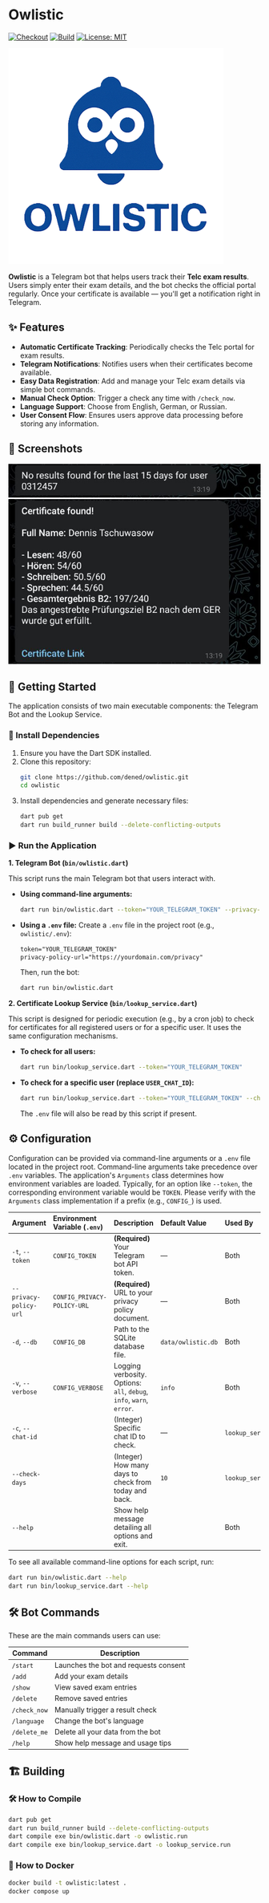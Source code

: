 # Owlistic

[![Checkout](https://github.com/dened/owlistic/actions/workflows/checkout.yml/badge.svg)](https://github.com/dened/owlistic/actions) 
[![Build](https://github.com/dened/owlistic/actions/workflows/build.yml/badge.svg)](https://github.com/dened/owlistic/actions)
[![License: MIT](https://img.shields.io/badge/license-MIT-purple.svg)](https://opensource.org/licenses/MIT) 

![](.img/logo.png)

**Owlistic** is a Telegram bot that helps users track their **Telc exam results**. Users simply enter their exam details, and the bot checks the official portal regularly. Once your certificate is available — you'll get a notification right in Telegram.

## ✨ Features

- **Automatic Certificate Tracking**: Periodically checks the Telc portal for exam results.
- **Telegram Notifications**: Notifies users when their certificates become available.
- **Easy Data Registration**: Add and manage your Telc exam details via simple bot commands.
- **Manual Check Option**: Trigger a check any time with `/check_now`.
- **Language Support**: Choose from English, German, or Russian.
- **User Consent Flow**: Ensures users approve data processing before storing any information.

## 📸 Screenshots
![](.img/cert_not_found.png)
![](.img/cert_found.png)

## 🚀 Getting Started

The application consists of two main executable components: the Telegram Bot and the Lookup Service.



### 🔧 Install Dependencies

1.  Ensure you have the Dart SDK installed.
2.  Clone this repository:
    ```sh
    git clone https://github.com/dened/owlistic.git
    cd owlistic
    ```
3.  Install dependencies and generate necessary files:
    ```sh
    dart pub get
    dart run build_runner build --delete-conflicting-outputs
    ```

### ▶️ Run the Application

**1. Telegram Bot (`bin/owlistic.dart`)**

This script runs the main Telegram bot that users interact with.

*   **Using command-line arguments:**
    ```sh
    dart run bin/owlistic.dart --token="YOUR_TELEGRAM_TOKEN" --privacy-policy-url="https://yourdomain.com/privacy" 
    ```

*   **Using a `.env` file:**
    Create a `.env` file in the project root (e.g., `owlistic/.env`):
    ```env
    token="YOUR_TELEGRAM_TOKEN"
    privacy-policy-url="https://yourdomain.com/privacy"
    ```
    Then, run the bot:
    ```sh
    dart run bin/owlistic.dart
    ```

**2. Certificate Lookup Service (`bin/lookup_service.dart`)**

This script is designed for periodic execution (e.g., by a cron job) to check for certificates for all registered users or for a specific user. It uses the same configuration mechanisms.

*   **To check for all users:**
    ```sh
    dart run bin/lookup_service.dart --token="YOUR_TELEGRAM_TOKEN" 
    ```

*   **To check for a specific user (replace `USER_CHAT_ID`):**
    ```sh
    dart run bin/lookup_service.dart --token="YOUR_TELEGRAM_TOKEN" --chat-id=USER_CHAT_ID --check-days=15
    ```
    The `.env` file will also be read by this script if present.

## ⚙️ Configuration

Configuration can be provided via command-line arguments or a `.env` file located in the project root. Command-line arguments take precedence over `.env` variables.
The application's `Arguments` class determines how environment variables are loaded. Typically, for an option like `--token`, the corresponding environment variable would be `TOKEN`. Please verify with the `Arguments` class implementation if a prefix (e.g., `CONFIG_`) is used.

| Argument                 | Environment Variable (`.env`) | Description                                                          | Default Value          | Used By         |
| :----------------------- | :-----------------------------| :------------------------------------------------------------------- | :--------------------- | :-------------- |
| `-t`, `--token`          | `CONFIG_TOKEN`                | **(Required)** Your Telegram bot API token.                          | —                      | Both            |
| `--privacy-policy-url`   | `CONFIG_PRIVACY-POLICY-URL`   | **(Required)** URL to your privacy policy document.                  | —                      | Both            |
| `-d`, `--db`             | `CONFIG_DB`                   | Path to the SQLite database file.                                    | `data/owlistic.db`     | Both            |
| `-v`, `--verbose`        | `CONFIG_VERBOSE`              | Logging verbosity. Options: `all`, `debug`, `info`, `warn`, `error`. | `info`                 | Both            |
| `-c`, `--chat-id`        |                               | (Integer) Specific chat ID to check.                                 | —                      | `lookup_service`|
| `--check-days`           |                               | (Integer) How many days to check from today and back.                | `10`                   | `lookup_service`|
| `--help`                 |                               | Show help message detailing all options and exit.                    |                        | Both            |

To see all available command-line options for each script, run:
```sh
dart run bin/owlistic.dart --help
dart run bin/lookup_service.dart --help
```

## 🛠️ Bot Commands

These are the main commands users can use:

| Command        | Description                              |
|----------------|------------------------------------------|
| `/start`       | Launches the bot and requests consent    |
| `/add`         | Add your exam details                    |
| `/show`        | View saved exam entries                  |
| `/delete`      | Remove saved entries                     |
| `/check_now`   | Manually trigger a result check          |
| `/language`    | Change the bot's language                |
| `/delete_me`   | Delete all your data from the bot        |
| `/help`        | Show help message and usage tips         |

## 🏗️ Building

### 🛠️ How to Compile
```sh
dart pub get
dart run build_runner build --delete-conflicting-outputs
dart compile exe bin/owlistic.dart -o owlistic.run
dart compile exe bin/lookup_service.dart -o lookup_service.run
```

### 🐋 How to Docker

```sh
docker build -t owlistic:latest .
docker compose up
```